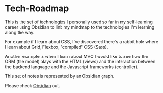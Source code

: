 # Tech-Roadmap
This is the set of technologies I personally used so far in my self-learning career using Obsidian to link my mindmap to the technologies I'm learning along the way.

For example if I learn about CSS, I've discovered there's a rabbit hole where I learn about Grid, Flexbox, "compiled" CSS (Sass). 

Another example is when I learn about MVC I would like to see how the ORM (the model) plays with the HTML (views) and the interaction between the backend language and the Javascript frameworks (controller).

This set of notes is represented by an Obsidian graph.

Please check [Obsidian](https://github.com/obsidianmd/obsidian-releases) out.




